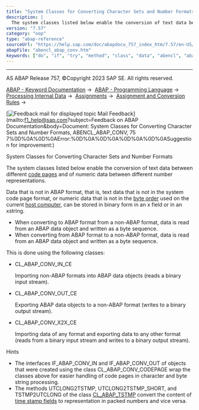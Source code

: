 ```yaml
---
title: "System Classes for Converting Character Sets and Number Formats"
description: |
  The system classes listed below enable the conversion of text data between different code pages(https://help.sap.com/doc/abapdocu_757_index_htm/7.57/en-US/abencodepage_glosry.htm 'Glossary Entry') and of numeric data between different number representations. Data that is not in ABAP format, that i
version: "7.57"
category: "oop"
type: "abap-reference"
sourceUrl: "https://help.sap.com/doc/abapdocu_757_index_htm/7.57/en-US/abencl_abap_conv.htm"
abapFile: "abencl_abap_conv.htm"
keywords: ["do", "if", "try", "method", "class", "data", "abencl", "abap", "conv"]
---
```


* * *

AS ABAP Release 757, ©Copyright 2023 SAP SE. All rights reserved.

[ABAP - Keyword Documentation](https://help.sap.com/doc/abapdocu_757_index_htm/7.57/en-US/abenabap.htm) →  [ABAP - Programming Language](https://help.sap.com/doc/abapdocu_757_index_htm/7.57/en-US/abenabap_reference.htm) →  [Processing Internal Data](https://help.sap.com/doc/abapdocu_757_index_htm/7.57/en-US/abenabap_data_working.htm) →  [Assignments](https://help.sap.com/doc/abapdocu_757_index_htm/7.57/en-US/abenvalue_assignments.htm) →  [Assignment and Conversion Rules](https://help.sap.com/doc/abapdocu_757_index_htm/7.57/en-US/abenconversion_rules.htm) → 

 [![](Mail.gif?object=Mail.gif&sap-language=EN "Feedback mail for displayed topic") Mail Feedback](mailto:f1_help@sap.com?subject=Feedback on ABAP Documentation&body=Document: System Classes for Converting Character Sets and Number Formats, ABENCL_ABAP_CONV, 75
7%0D%0A%0D%0AError:%0D%0A%0D%0A%0D%0A%0D%0ASuggestion for improvement:)

System Classes for Converting Character Sets and Number Formats

The system classes listed below enable the conversion of text data between different [code pages](https://help.sap.com/doc/abapdocu_757_index_htm/7.57/en-US/abencodepage_glosry.htm "Glossary Entry") and of numeric data between different number representations.

Data that is not in ABAP format, that is, text data that is not in the system code page format, or numeric data that is not in the [byte order](https://help.sap.com/doc/abapdocu_757_index_htm/7.57/en-US/abenbyte_order_glosry.htm "Glossary Entry") used on the current [host computer](https://help.sap.com/doc/abapdocu_757_index_htm/7.57/en-US/abenhost_computer_glosry.htm "Glossary Entry"), can be stored in binary form in an x field or in an xstring.

-   When converting to ABAP format from a non-ABAP format, data is read from an ABAP data object and written as a byte sequence.
-   When converting from ABAP format to a non-ABAP format, data is read from an ABAP data object and written as a byte sequence.

This is done using the following classes:

-   CL\_ABAP\_CONV\_IN\_CE
    
    Importing non-ABAP formats into ABAP data objects (reads a binary input stream).
    
-   CL\_ABAP\_CONV\_OUT\_CE
    
    Exporting ABAP data objects to a non-ABAP format (writes to a binary output stream).
    
-   CL\_ABAP\_CONV\_X2X\_CE
    
    Importing data of any format and exporting data to any other format (reads from a binary input stream and writes to a binary output stream).
    

Hints

-   The interfaces IF\_ABAP\_CONV\_IN and IF\_ABAP\_CONV\_OUT of objects that were created using the class CL\_ABAP\_CONV\_CODEPAGE wrap the classes above for easier handling of code pages in character and byte string processing.
-   The methods UTCLONG2TSTMP, UTCLONG2TSTMP\_SHORT, and TSTMP2UTCLONG of the class [CL\_ABAP\_TSTMP](https://help.sap.com/doc/abapdocu_757_index_htm/7.57/en-US/abencl_abap_tstmp.htm) convert the content of [time stamp fields](https://help.sap.com/doc/abapdocu_757_index_htm/7.57/en-US/abentimestamp_field_glosry.htm "Glossary Entry") to representation in packed numbers and vice versa.